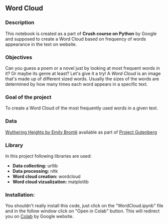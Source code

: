 ## Word Cloud

### Description 
This notebook is created as a part of **Crush course on Python** by Google and supposed to create a Word Cloud based on frequency of words appearance in the text on website.

### Objectives
Can you guess a poem or a novel just by looking at most frequent words in it? Or maybe its genre at least? Let's give it a try!
A *Word Cloud* is an image that's made up of different sized words. Usually the sizes of the words are determined by how many times each word appears in a specific text.

### Goal of the project
To create a Word Cloud of the most frequently used words in a given text.

### Data
[Wuthering Heights by Emily Brontë](https://www.gutenberg.org/files/768/768-0.txt) available as part of [Project Gutenberg](https://www.gutenberg.org)

### Library
In this project following libraries are used:
* **Data collecting:** urllib
* **Data processing:** nltk
* **Word cloud creation:** wordcloud
* **Word cloud vizualization:** matplotlib 

### Installation:
You shouldn't really install this code, just click on the "WordCloud.ipynb" file and in the follow window click on "Open in Colab" button. This will redirect you on [Colab](colab.research.google.com) by Google website.
